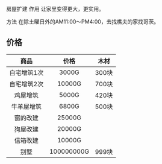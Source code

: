 房屋扩建
作用
让家里变得更大，更实用。

方法
在除土曜日外的AM11:00～PM4:00，去找樵夫的家找哥茨。

## 价格

商品|价格|木材
:-:|:-:|:-:
自宅增筑1次|3000G|300块
自宅增筑2次|10000G|700块
鸡屋增筑|5000G|420块
牛羊屋增筑|6800G|500块
窗的改建|25000G |
狗屋改建|20000G |
信箱改建|10000G |
别墅|100000000G|999块
